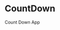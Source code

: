 # CountDown
 Count Down App
      
              
                                                                           
                                                                                       
                                                                                             
                                                                                
                                                                
                                            
                        
                   
    
 
   
